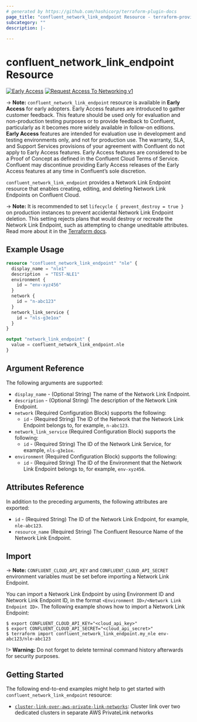 ```yaml
---
# generated by https://github.com/hashicorp/terraform-plugin-docs
page_title: "confluent_network_link_endpoint Resource - terraform-provider-confluent"
subcategory: ""
description: |-
  
---
```


# confluent_network_link_endpoint Resource

[![Early Access](https://img.shields.io/badge/Lifecycle%20Stage-Early%20Access-%2300afba)](https://docs.confluent.io/cloud/current/api.html#section/Versioning/API-Lifecycle-Policy)
[![Request Access To Networking v1](https://img.shields.io/badge/-Request%20Access%20To%20Networking%20v1-%23bc8540)](mailto:ccloud-api-access+networking-v1-early-access@confluent.io?subject=Request%20to%20join%20networking/v1%20API%20Early%20Access&body=I%E2%80%99d%20like%20to%20join%20the%20Confluent%20Cloud%20API%20Early%20Access%20for%20networking/v1%20to%20provide%20early%20feedback%21%20My%20Cloud%20Organization%20ID%20is%20%3Cretrieve%20from%20https%3A//confluent.cloud/settings/billing/payment%3E.)

-> **Note:** `confluent_network_link_endpoint` resource is available in **Early Access** for early adopters. Early Access features are introduced to gather customer feedback. This feature should be used only for evaluation and non-production testing purposes or to provide feedback to Confluent, particularly as it becomes more widely available in follow-on editions.  
**Early Access** features are intended for evaluation use in development and testing environments only, and not for production use. The warranty, SLA, and Support Services provisions of your agreement with Confluent do not apply to Early Access features. Early Access features are considered to be a Proof of Concept as defined in the Confluent Cloud Terms of Service. Confluent may discontinue providing Early Access releases of the Early Access features at any time in Confluent’s sole discretion.

`confluent_network_link_endpoint` provides a Network Link Endpoint resource that enables creating, editing, and deleting Network Link Endpoints on Confluent Cloud.

-> **Note:** It is recommended to set `lifecycle { prevent_destroy = true }` on production instances to prevent accidental Network Link Endpoint deletion. This setting rejects plans that would destroy or recreate the Network Link Endpoint, such as attempting to change uneditable attributes. Read more about it in the [Terraform docs](https://www.terraform.io/language/meta-arguments/lifecycle#prevent_destroy).

## Example Usage

```terraform
resource "confluent_network_link_endpoint" "nle" {
  display_name = "nle1"
  description  = "TEST-NLE1"
  environment {
    id = "env-xyz456"
  }
  network {
    id = "n-abc123"
  }
  network_link_service {
    id = "nls-g3e1ox"
  }
}

output "network_link_endpoint" {
  value = confluent_network_link_endpoint.nle
}
```

<!-- schema generated by tfplugindocs -->
## Argument Reference

The following arguments are supported:

- `display_name` - (Optional String) The name of the Network Link Endpoint.
- `description` - (Optional String) The description of the Network Link Endpoint.
- `network` (Required Configuration Block) supports the following:
  - `id` - (Required String) The ID of the Network that the Network Link Endpoint belongs to, for example, `n-abc123`.
- `network_link_service` (Required Configuration Block) supports the following:
  - `id` - (Required String) The ID of the Network Link Service, for example, `nls-g3e1ox`.
- `environment` (Required Configuration Block) supports the following:
  - `id` - (Required String) The ID of the Environment that the Network Link Endpoint belongs to, for example, `env-xyz456`.

## Attributes Reference

In addition to the preceding arguments, the following attributes are exported:

- `id` - (Required String) The ID of the Network Link Endpoint, for example, `nle-abc123`.
- `resource_name` (Required String) The Confluent Resource Name of the Network Link Endpoint.

## Import

-> **Note:** `CONFLUENT_CLOUD_API_KEY` and `CONFLUENT_CLOUD_API_SECRET` environment variables must be set before importing a Network Link Endpoint.

You can import a Network Link Endpoint by using Environment ID and Network Link Endpoint ID, in the format `<Environment ID>/<Network Link Endpoint ID>`. The following example shows how to import a Network Link Endpoint:

```shell
$ export CONFLUENT_CLOUD_API_KEY="<cloud_api_key>"
$ export CONFLUENT_CLOUD_API_SECRET="<cloud_api_secret>"
$ terraform import confluent_network_link_endpoint.my_nle env-abc123/nle-abc123
```

!> **Warning:** Do not forget to delete terminal command history afterwards for security purposes.

## Getting Started
The following end-to-end examples might help to get started with `confluent_network_link_endpoint` resource:
* [`cluster-link-over-aws-private-link-networks`](https://github.com/confluentinc/terraform-provider-confluent/tree/master/examples/configurations/cluster-link-over-aws-private-link-networks): Cluster link over two dedicated clusters in separate AWS PrivateLink networks
